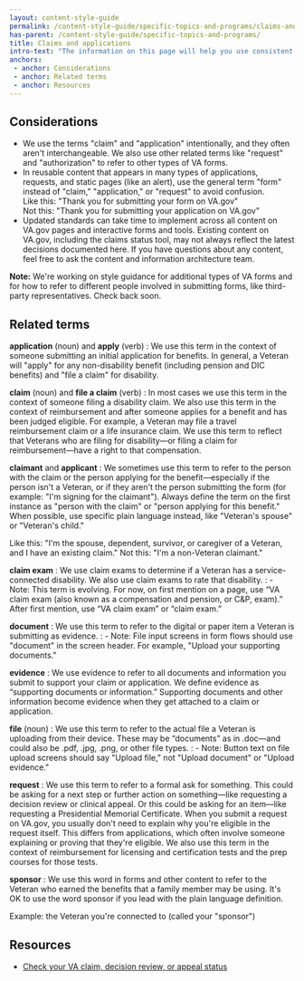 ```yaml
---
layout: content-style-guide
permalink: /content-style-guide/specific-topics-and-programs/claims-and-applications
has-parent: /content-style-guide/specific-topics-and-programs/
title: Claims and applications
intro-text: "The information on this page will help you use consistent language about claims and applications across communication channels."
anchors:
 - anchor: Considerations
 - anchor: Related terms
 - anchor: Resources
---
```


## Considerations

- We use the terms "claim" and "application" intentionally, and they often aren't interchangeable. We also use other related terms like "request" and "authorization" to refer to other types of VA forms.
- In reusable content that appears in many types of applications, requests, and static pages (like an alert), use the general term "form" instead of "claim," "application," or "request" to avoid confusion.  
Like this: "Thank you for submitting your form on VA.gov"  
Not this: "Thank you for submitting your application on VA.gov"
- Updated standards can take time to implement across all content on VA.gov pages and interactive forms and tools. Existing content on VA.gov, including the claims status tool, may not always reflect the latest decisions documented here. If you have questions about any content, feel free to ask the content and information architecture team.

**Note:** We're working on style guidance for additional types of VA forms and for how to refer to different people involved in submitting forms, like third-party representatives. Check back soon.

## Related terms

**application** (noun) and **apply** (verb)
: We use this term in the context of someone submitting an initial application for benefits. In general, a Veteran will "apply" for any non-disability benefit (including pension and DIC benefits) and "file a claim" for disability.

**claim** (noun) and **file a claim** (verb)
: In most cases we use this term in the context of someone filing a disability claim. We also use this term in the context of reimbursement and after someone applies for a benefit and has been judged eligible. For example, a Veteran may file a travel reimbursement claim or a life insurance claim. We use this term to reflect that Veterans who are filing for disability—or filing a claim for reimbursement—have a right to that compensation.

**claimant** and **applicant**
: We sometimes use this term to refer to the person with the claim or the person applying for the benefit—especially if the person isn't a Veteran, or if they aren't the person submitting the form (for example: "I'm signing for the claimant"). Always define the term on the first instance as "person with the claim" or "person applying for this benefit." When possible, use specific plain language instead, like "Veteran's spouse" or "Veteran's child." 

Like this: "I'm the spouse, dependent, survivor, or caregiver of a Veteran, and I have an existing claim."
Not this: "I'm a non-Veteran claimant."

**claim exam**
: We use claim exams to determine if a Veteran has a service-connected disability. We also use claim exams to rate that disability.
: - Note: This term is evolving. For now, on first mention on a page, use “VA claim exam (also known as a compensation and pension, or C&P, exam).” After first mention, use “VA claim exam” or “claim exam.”

**document**
: We use this term to refer to the digital or paper item a Veteran is submitting as evidence.
: - Note: File input screens in form flows should use "document" in the screen header. For example, "Upload your supporting documents."

**evidence**
: We use evidence to refer to all documents and information you submit to support your claim or application. We define evidence as “supporting documents or information.” Supporting documents and other information become evidence when they get attached to a claim or application.

**file** (noun)
: We use this term to refer to the actual file a Veteran is uploading from their device. These may be “documents” as in .doc—and could also be .pdf, .jpg, .png, or other file types.
: - Note: Button text on file upload screens should say "Upload file," not "Upload document" or "Upload evidence."

**request**
: We use this term to refer to a formal ask for something. This could be asking for a next step or further action on something—like requesting a decision review or clinical appeal. Or this could be asking for an item—like requesting a Presidential Memorial Certificate. When you submit a request on VA.gov, you usually don't need to explain why you're eligible in the request itself. This differs from applications, which often involve someone explaining or proving that they're eligible. We also use this term in the context of reimbursement for licensing and certification tests and the prep courses for those tests.

**sponsor** 
: We use this word in forms and other content to refer to the Veteran who earned the benefits that a family member may be using. It's OK to use the word sponsor if you lead with the plain language definition. 

Example: the Veteran you're connected to (called your "sponsor")

## Resources

- [Check your VA claim, decision review, or appeal status](https://www.va.gov/claim-or-appeal-status/)
